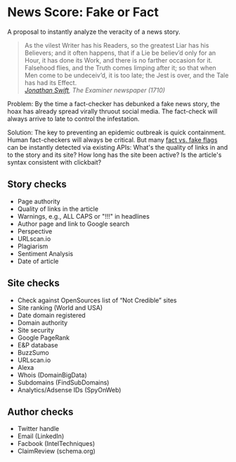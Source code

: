 # News Score: Fake or Fact #
A proposal to instantly analyze the veracity of a news story.

<blockquote>As the vilest Writer has his Readers, so the greatest Liar has his Believers; and it often happens, that if a Lie be believ’d only for an Hour, it has done its Work, and there is no farther occasion for it. Falsehood flies, and the Truth comes limping after it; so that when Men come to be undeceiv’d, it is too late; the Jest is over, and the Tale has had its Effect.<br>
<cite><a href="https://quoteinvestigator.com/2014/07/13/truth/">Jonathan Swift</a>, The Examiner newspaper (1710)</blockquote>
  
Problem: By the time a fact-checker has debunked a fake news story, the hoax has already spread virally thruout social media. The fact-check will always arrive to late to control the infestation.

Solution: The key to preventing an epidemic outbreak is quick containment. Human fact-checkers will always be critical. But many <a href="https://github.com/hearvox/Research/blob/master/News-Trust/news-verification-checklists.md">fact vs. fake flags</a> can be instantly detected via existing APIs: What's the quality of links in and to the story and its site? How long has the site been active? Is the article's syntax consistent with clickbait?  

## Story checks ##
* Page authority
* Quality of links in the article
* Warnings, e.g., ALL CAPS or "!!!" in headlines
* Author page and link to Google search
* Perspective
* URLscan.io
* Plagiarism
* Sentiment Analysis
* Date of article

## Site checks ##
* Check against OpenSources list of “Not Credible” sites
* Site ranking (World and USA)
* Date domain registered
* Domain authority
* Site security
* Google PageRank
* E&P database
* BuzzSumo
* URLscan.io
* Alexa
* Whois (DomainBigData)
* Subdomains (FindSubDomains)
* Analytics/Adsense IDs (SpyOnWeb)

## Author checks ##
* Twitter handle
* Email (LinkedIn)
* Facbook (IntelTechniques)
* ClaimReview (schema.org)




